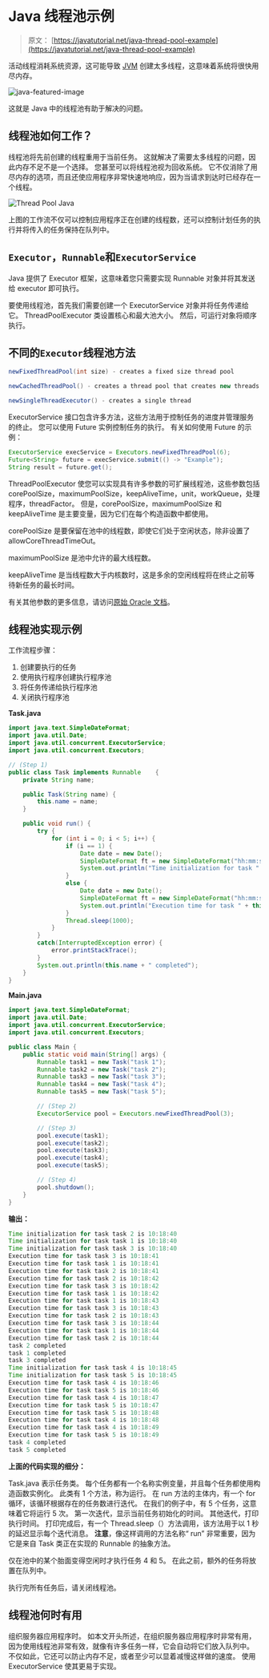 # Java 线程池示例

> 原文： [https://javatutorial.net/java-thread-pool-example](https://javatutorial.net/java-thread-pool-example)

活动线程消耗系统资源，这可能导致 [JVM](https://javatutorial.net/jvm-explained) 创建太多线程，这意味着系统将很快用尽内存。

![java-featured-image](img/e0db051dedc1179e7424b6d998a6a772.jpg)

这就是 Java 中的线程池有助于解决的问题。

## 线程池如何工作？

线程池将先前创建的线程重用于当前任务。 这就解决了需要太多线程的问题，因此内存不足不是一个选择。 您甚至可以将线程池​​视为回收系统。 它不仅消除了用尽内存的选项，而且还使应用程序非常快速地响应，因为当请求到达时已经存在一个线程。

![Thread Pool Java](img/e7019d791aa166123238503013c7229c.jpg)

上图的工作流不仅可以控制应用程序正在创建的线程数，还可以控制计划任务的执行并将传入的任务保持在队列中。

## `Executor`，`Runnable`和`ExecutorService`

Java 提供了 Executor 框架，这意味着您只需要实现 Runnable 对象并将其发送给 executor 即可执行。

要使用线程池，首先我们需要创建一个 ExecutorService 对象并将任务传递给它。 ThreadPoolExecutor 类设置核心和最大池大小。 然后，可运行对象将顺序执行。

## 不同的`Executor`线程池方法

```java
newFixedThreadPool(int size) - creates a fixed size thread pool

newCachedThreadPool() - creates a thread pool that creates new threads if needed but will also use previous threads if they are available

newSingleThreadExecutor() - creates a single thread
```

ExecutorService 接口包含许多方法，这些方法用于控制任务的进度并管理服务的终止。 您可以使用 Future 实例控制任务的执行。 有关如何使用 Future 的示例：

```java
ExecutorService execService = Executors.newFixedThreadPool(6);
Future<String> future = execService.submit(() -> "Example");
String result = future.get();
```

ThreadPoolExecutor 使您可以实现具有许多参数的可扩展线程池，这些参数包括 corePoolSize，maximumPoolSize，keepAliveTime，unit，workQueue，处理程序，threadFactor。 但是，corePoolSize，maximumPoolSize 和 keepAliveTime 是主要变量，因为它们在每个构造函数中都使用。

corePoolSize 是要保留在池中的线​​程数，即使它们处于空闲状态，除非设置了 allowCoreThreadTimeOut。

maximumPoolSize 是池中允许的最大线程数。

keepAliveTime 是当线程数大于内核数时，这是多余的空闲线程将在终止之前等待新任务的最长时间。

有关其他参数的更多信息，请访问[原始 Oracle 文档](https://docs.oracle.com/javase/7/docs/api/java/util/concurrent/ThreadPoolExecutor.html)。

## 线程池实现示例

工作流程步骤：

1.  创建要执行的任务
2.  使用执行程序创建执行程序池
3.  将任务传递给执行程序池
4.  关闭执行程序池

**Task.java**

```java
import java.text.SimpleDateFormat;  
import java.util.Date; 
import java.util.concurrent.ExecutorService; 
import java.util.concurrent.Executors; 

// (Step 1) 
public class Task implements Runnable    { 
    private String name; 

    public Task(String name) { 
        this.name = name; 
    } 

    public void run() { 
        try {
            for (int i = 0; i < 5; i++) { 
                if (i == 1) { 
                    Date date = new Date(); 
                    SimpleDateFormat ft = new SimpleDateFormat("hh:mm:ss"); 
                    System.out.println("Time initialization for task " + this.name + " is " + ft.format(date));    
                } 
                else { 
                    Date date = new Date(); 
                    SimpleDateFormat ft = new SimpleDateFormat("hh:mm:ss"); 
                    System.out.println("Execution time for task " + this.name + " is " + ft.format(date));    
                } 
                Thread.sleep(1000); 
            } 
        } 
        catch(InterruptedException error) { 
            error.printStackTrace(); 
        } 
        System.out.println(this.name + " completed"); 
    } 
} 

```

**Main.java**

```java
import java.text.SimpleDateFormat;  
import java.util.Date; 
import java.util.concurrent.ExecutorService; 
import java.util.concurrent.Executors; 

public class Main { 
    public static void main(String[] args) { 
        Runnable task1 = new Task("task 1"); 
        Runnable task2 = new Task("task 2"); 
        Runnable task3 = new Task("task 3"); 
        Runnable task4 = new Task("task 4"); 
        Runnable task5 = new Task("task 5");       

        // (Step 2) 
        ExecutorService pool = Executors.newFixedThreadPool(3);   

        // (Step 3) 
        pool.execute(task1); 
        pool.execute(task2); 
        pool.execute(task3); 
        pool.execute(task4); 
        pool.execute(task5);  

        // (Step 4) 
        pool.shutdown();     
    } 
} 

```

**输出：**

```java
Time initialization for task task 2 is 10:18:40
Time initialization for task task 1 is 10:18:40
Time initialization for task task 3 is 10:18:40
Execution time for task task 3 is 10:18:41
Execution time for task task 1 is 10:18:41
Execution time for task task 2 is 10:18:41
Execution time for task task 2 is 10:18:42
Execution time for task task 3 is 10:18:42
Execution time for task task 1 is 10:18:42
Execution time for task task 1 is 10:18:43
Execution time for task task 3 is 10:18:43
Execution time for task task 2 is 10:18:43
Execution time for task task 3 is 10:18:44
Execution time for task task 1 is 10:18:44
Execution time for task task 2 is 10:18:44
task 2 completed
task 1 completed
task 3 completed
Time initialization for task task 4 is 10:18:45
Time initialization for task task 5 is 10:18:45
Execution time for task task 4 is 10:18:46
Execution time for task task 5 is 10:18:46
Execution time for task task 4 is 10:18:47
Execution time for task task 5 is 10:18:47
Execution time for task task 5 is 10:18:48
Execution time for task task 4 is 10:18:48
Execution time for task task 4 is 10:18:49
Execution time for task task 5 is 10:18:49
task 4 completed
task 5 completed

```

**上面的代码实现的细分：**

Task.java 表示任务类。 每个任务都有一个名称实例变量，并且每个任务都使用构造函数实例化。 此类有 1 个方法，称为运行。 在 run 方法的主体内，有一个 for 循环，该循环根据存在的任务数进行迭代。 在我们的例子中，有 5 个任务，这意味着它将运行 5 次。 第一次迭代，显示当前任务初始化的时间。 其他迭代，打印执行时间。 打印完成后，有一个 Thread.sleep（）方法调用，该方法用于以 1 秒的延迟显示每个迭代消息。 **注意**，像这样调用的方法名称“ run” 非常重要，因为它是来自 Task 类正在实现的 Runnable 的抽象方法。

仅在池中的某个胎面变得空闲时才执行任务 4 和 5。 在此之前，额外的任务将放置在队列中。

执行完所有任务后，请关闭线程池。

## 线程池何时有用

组织服务器应用程序时。 如本文开头所述，在组织服务器应用程序时非常有用，因为使用线程池非常有效，就像有许多任务一样，它会自动将它们放入队列中。 不仅如此，它还可以防止内存不足，或者至少可以显着减慢这样做的速度。 使用 ExecutorService 使其更易于实现。